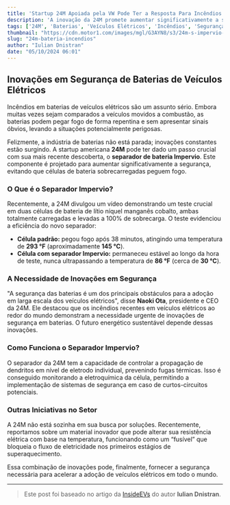 ```yaml
---
title: 'Startup 24M Apoiada pela VW Pode Ter a Resposta Para Incêndios em Baterias de Veículos Elétricos'
description: 'A inovação da 24M promete aumentar significativamente a segurança das baterias de veículos elétricos, prevenindo incêndios e explosões.'
tags: ['24M', 'Baterias', 'Veículos Elétricos', 'Incêndios', 'Segurança']
thumbnail: "https://cdn.motor1.com/images/mgl/G3AYN8/s3/24m-s-impervio-battery-separator-prevents-the-formation-of-dendrite.jpg"
slug: "24m-bateria-incendios"
author: "Iulian Dnistran"
date: "05/10/2024 06:01"
---
```


## Inovações em Segurança de Baterias de Veículos Elétricos

Incêndios em baterias de veículos elétricos são um assunto sério. Embora muitas vezes sejam comparados a veículos movidos a combustão, as baterias podem pegar fogo de forma repentina e sem apresentar sinais óbvios, levando a situações potencialmente perigosas.

Felizmente, a indústria de baterias não está parada; inovações constantes estão surgindo. A startup americana **24M** pode ter dado um passo crucial com sua mais recente descoberta, o **separador de bateria Impervio**. Este componente é projetado para aumentar significativamente a segurança, evitando que células de bateria sobrecarregadas peguem fogo.

### O Que é o Separador Impervio?

Recentemente, a 24M divulgou um vídeo demonstrando um teste crucial em duas células de bateria de lítio níquel manganês cobalto, ambas totalmente carregadas e levadas a 100% de sobrecarga. O teste evidenciou a eficiência do novo separador:
- **Célula padrão:** pegou fogo após 38 minutos, atingindo uma temperatura de **293 °F** (aproximadamente **145 °C**).
- **Célula com separador Impervio:** permaneceu estável ao longo da hora de teste, nunca ultrapassando a temperatura de **86 °F** (cerca de **30 °C**).

### A Necessidade de Inovações em Segurança

"A segurança das baterias é um dos principais obstáculos para a adoção em larga escala dos veículos elétricos", disse **Naoki Ota**, presidente e CEO da 24M. Ele destacou que os incêndios recentes em veículos elétricos ao redor do mundo demonstram a necessidade urgente de inovações de segurança em baterias. O futuro energético sustentável depende dessas inovações.

### Como Funciona o Separador Impervio?

O separador da 24M tem a capacidade de controlar a propagação de dendritos em nível de eletrodo individual, prevenindo fugas térmicas. Isso é conseguido monitorando a eletroquímica da célula, permitindo a implementação de sistemas de segurança em caso de curtos-circuitos potenciais.

### Outras Iniciativas no Setor

A 24M não está sozinha em sua busca por soluções. Recentemente, reportamos sobre um material inovador que pode alterar sua resistência elétrica com base na temperatura, funcionando como um “fusível” que bloqueia o fluxo de eletricidade nos primeiros estágios de superaquecimento. 

Essa combinação de inovações pode, finalmente, fornecer a segurança necessária para acelerar a adoção de veículos elétricos em todo o mundo.

---

> Este post foi baseado no artigo da [InsideEVs](https://insideevs.com/news/736128/24m-battery-fire-solution/) do autor **Iulian Dnistran**.